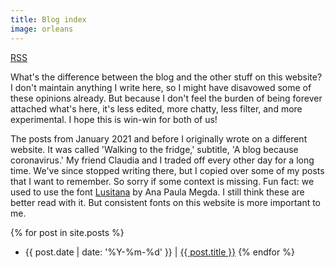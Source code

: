 ```yaml
---
title: Blog index
image: orleans
---
```


[RSS](/feed.xml)

What's the difference between the blog and the other stuff on this website? I don't maintain anything I write here, so I might have disavowed some of these opinions already. But because I don't feel the burden of being forever attached what's here, it's less edited, more chatty, less filter, and more experimental. I hope this is win-win for both of us!

The posts from January 2021 and before I originally wrote on a different website. It was called 'Walking to the fridge,' subtitle, 'A blog because coronavirus.' My friend Claudia and I traded off every other day for a long time. We've since stopped writing there, but I copied over some of my posts that I want to remember. So sorry if some context is missing. Fun fact: we used to use the font [Lusitana](https://cargocollective.com/anamegda/LUSITANA) by Ana Paula Megda. I still think these are better read with it. But consistent fonts on this website is more important to me.

{% for post in site.posts %}
  * {{ post.date | date: '%Y-%m-%d' }} \| [{{ post.title }}]({{post.url}})
{% endfor %}

